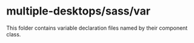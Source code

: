 # multiple-desktops/sass/var

This folder contains variable declaration files named by their component class.
